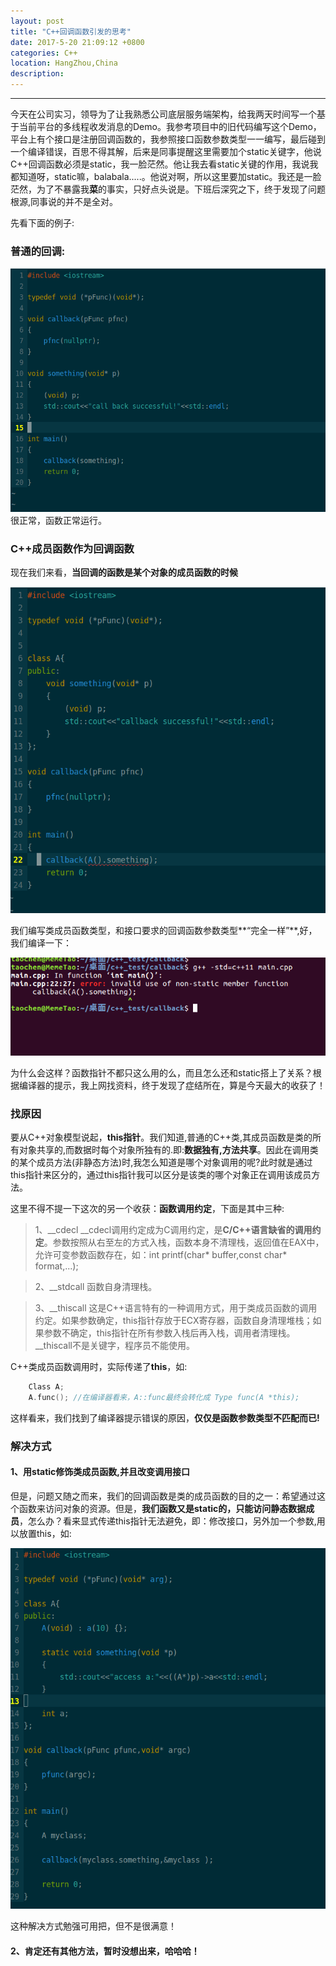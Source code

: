 ```yaml
---
layout: post
title: "C++回调函数引发的思考"
date: 2017-5-20 21:09:12 +0800
categories: C++
location: HangZhou,China
description:
---
```

---
今天在公司实习，领导为了让我熟悉公司底层服务端架构，给我两天时间写一个基于当前平台的多线程收发消息的Demo。我参考项目中的旧代码编写这个Demo，平台上有个接口是注册回调函数的，我参照接口函数参数类型一一编写，最后碰到一个编译错误，百思不得其解，后来是同事提醒这里需要加个static关键字，他说C++回调函数必须是static，我一脸茫然。他让我去看static关键的作用，我说我都知道呀，static嘛，balabala.....。他说对啊，所以这里要加static。我还是一脸茫然，为了不暴露我**菜**的事实，只好点头说是。下班后深究之下，终于发现了问题根源,同事说的并不是全对。

先看下面的例子:
### 普通的回调:
![普通回调函数](../material/CALLBACK/normal_callback.png)
很正常，函数正常运行。
### C++成员函数作为回调函数

现在我们来看，**当回调的函数是某个对象的成员函数的时候**

![C++回调](../material/CALLBACK/class_memberfunction.png)

我们编写类成员函数类型，和接口要求的回调函数参数类型**“完全一样”**,好，我们编译一下：

![C++回调编译结果](../material/CALLBACK/compile_error.png)

为什么会这样？函数指针不都只这么用的么，而且怎么还和static搭上了关系？根据编译器的提示，我上网找资料，终于发现了症结所在，算是今天最大的收获了！

### 找原因
要从C++对象模型说起，**this指针**。我们知道,普通的C++类,其成员函数是类的所有对象共享的,而数据时每个对象所独有的.即:**数据独有,方法共享**。因此在调用类的某个成员方法(非静态方法)时,我怎么知道是哪个对象调用的呢?此时就是通过this指针来区分的，通过this指针我可以区分是该类的哪个对象正在调用该成员方法。

这里不得不提一下这次的另一个收获：**函数调用约定**，下面是其中三种:

> 1、__cdecl
    __cdecl调用约定成为C调用约定，是**C/C++语言缺省的调用约定**。参数按照从右至左的方式入栈，函数本身不清理栈，返回值在EAX中，允许可变参数函数存在，如：int printf(char* buffer,const char* format,...);

> 2、__stdcall 函数自身清理栈。

>  3、__thiscall 这是C++语言特有的一种调用方式，用于类成员函数的调用约定。如果参数确定，this指针存放于ECX寄存器，函数自身清理堆栈；如果参数不确定，this指针在所有参数入栈后再入栈，调用者清理栈。__thiscall不是关键字，程序员不能使用。

C++类成员函数调用时，实际传递了**this**，如:

```c++
    Class A;
    A.func(); //在编译器看来，A::func最终会转化成 Type func(A *this);
```

这样看来，我们找到了编译器提示错误的原因，**仅仅是函数参数类型不匹配而已!**

### 解决方式
#### 1、用static修饰类成员函数,并且改变调用接口

但是，问题又随之而来，我们的回调函数是类的成员函数的目的之一：希望通过这个函数来访问对象的资源。但是，**我们函数又是static的，只能访问静态数据成员**，怎么办？看来显式传递this指针无法避免，即：修改接口，另外加一个参数,用以放置this，如:

![静态解决方式](../material/CALLBACK/static_solution.png)

这种解决方式勉强可用把，但不是很满意！

#### 2、肯定还有其他方法，暂时没想出来，哈哈哈！

